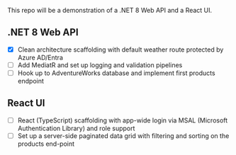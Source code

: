 This repo will be a demonstration of a .NET 8 Web API and a React UI.

## .NET 8 Web API
- [x] Clean architecture scaffolding with default weather route protected by Azure AD/Entra
- [ ] Add MediatR and set up logging and validation pipelines
- [ ] Hook up to AdventureWorks database and implement first products endpoint

## React UI
- [ ] React (TypeScript) scaffolding with app-wide login via MSAL (Microsoft Authentication Library) and role support
- [ ] Set up a server-side paginated data grid with filtering and sorting on the products end-point